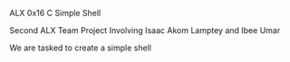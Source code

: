 ALX 0x16 C Simple Shell

Second ALX Team Project Involving Isaac Akom Lamptey and Ibee Umar

We are tasked to create a simple shell
